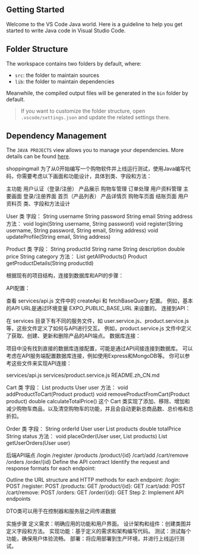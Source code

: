## Getting Started

Welcome to the VS Code Java world. Here is a guideline to help you get started to write Java code in Visual Studio Code.

## Folder Structure

The workspace contains two folders by default, where:

- `src`: the folder to maintain sources
- `lib`: the folder to maintain dependencies

Meanwhile, the compiled output files will be generated in the `bin` folder by default.

> If you want to customize the folder structure, open `.vscode/settings.json` and update the related settings there.

## Dependency Management

The `JAVA PROJECTS` view allows you to manage your dependencies. More details can be found [here](https://github.com/microsoft/vscode-java-dependency#manage-dependencies).

shoppingmall
为了从0开始编写一个购物软件并上线运行测试，使用Java编写代码，你需要考虑以下画面和功能设计，具体到类、字段和方法：

主功能
用户认证（登录/注册）  产品展示 购物车管理 订单处理 用户资料管理 主要画面 登录/注册界面 首页（产品列表） 产品详情页 购物车页面 结账页面 用户资料页 类、字段和方法设计

User 类
字段： String username String password String email String address 方法： void login(String username, String password) void register(String username, String password, String email, String address) void updateProfile(String email, String address)

Product 类
字段： 
String productId 
String name 
String description 
double price 
String category 
方法： 
List getAllProducts() 
Product getProductDetails(String productId) 

根据现有的项目结构，连接到数据库和API的步骤：

API配置：

查看 services/api.js 文件中的 createApi 和 fetchBaseQuery 配置。 例如，基本的API URL是通过环境变量 EXPO_PUBLIC_BASE_URL 来设置的。 连接到API：

在 services 目录下有不同的服务文件，如 user.service.js、product.service.js 等，这些文件定义了如何与API进行交互。 例如，product.service.js 文件中定义了获取、创建、更新和删除产品的API端点。 数据库连接：

项目中没有找到直接的数据库连接配置，可能是通过API间接连接到数据库。 可以考虑在API服务端配置数据库连接，例如使用Express和MongoDB等。 你可以参考这些文件来实现API连接：

services/api.js services/product.service.js README.zh_CN.md

Cart 类
字段： 
List products User user 
方法： 
void addProductToCart(Product product) 
void removeProductFromCart(Product product) 
double calculateTotalPrice() 
这个 Cart 类实现了添加、移除、增加和减少购物车商品，以及清空购物车的功能，并且会自动更新总商品数、总价格和总折扣。

Order 类
字段： 
String orderId 
User user 
List products 
double totalPrice 
String status 
方法： 
void placeOrder(User user, List products) 
List getUserOrders(User user)

后端API端点
/login /register /products /product/{id} /cart/add /cart/remove /orders /order/{id} 
Define the API contract Identify the request and response formats for each endpoint:

Outline the URL structure and HTTP methods for each endpoint:
/login: POST /register: POST /products: GET /product/{id}: GET /cart/add: POST /cart/remove: POST /orders: GET /order/{id}: GET Step 2: Implement API endpoints

DTO类可以用于在控制器和服务层之间传递数据

实施步骤
定义需求：明确应用的功能和用户界面。 设计架构和组件：创建类图并定义字段和方法。 实现功能：基于定义的需求和架构编写代码。 测试：测试每个功能，确保用户体验流畅。 部署：将应用部署到生产环境，并进行上线运行测试。
